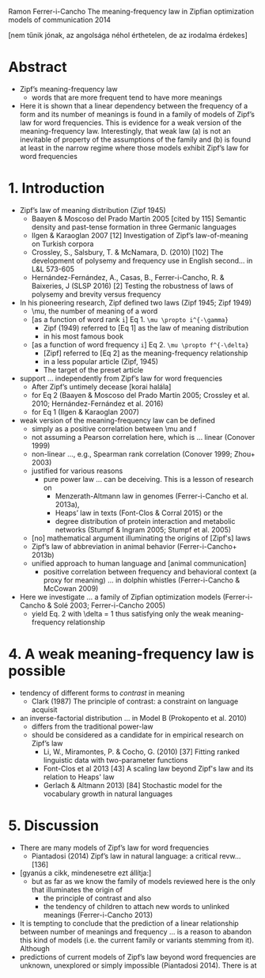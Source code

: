 Ramon Ferrer-i-Cancho
The meaning-frequency law in Zipfian optimization models of communication
2014

[nem tűnik jónak, az angolsága néhol érthetelen, de az irodalma érdekes]

# Abstract

* Zipf’s meaning-frequency law
  * words that are more frequent tend to have more meanings
* Here it is shown that a linear dependency between the frequency of a form and
  its number of meanings is found in a family of models of Zipf’s law for word
  frequencies.  This is evidence for a weak version of the meaning-frequency
  law.  Interestingly, that weak law (a) is not an inevitable of property of
  the assumptions of the family and (b) is found at least in the narrow regime
  where those models exhibit Zipf’s law for word frequencies

# 1. Introduction

* Zipf’s law of meaning distribution (Zipf 1945)
  * Baayen & Moscoso del Prado Martín 2005 [cited by 115]
    Semantic density and past-tense formation in three Germanic languages
  * Ilgen & Karaoglan 2007 [12]
    Investigation of Zipf’s law-of-meaning on Turkish corpora
  * Crossley, S., Salsbury, T. & McNamara, D. (2010) [102]
    The development of polysemy and frequency use in English second... in L&L
    573-605
  * Hernández-Fernández, A., Casas, B., Ferrer-i-Cancho, R. & Baixeries, J
    (SLSP 2016) [2]
    Testing the robustness of laws of polysemy and brevity versus frequency
* In his pioneering research, Zipf defined two laws (Zipf 1945; Zipf 1949)
  * \mu, the number of meaning of a word
  * [as a function of word rank `i`] Eq 1.
    `\mu \propto i^{-\gamma}`
    * Zipf (1949) referred to [Eq 1] as the law of meaning distribution
    * in his most famous book
  * [as a function of word frequency `i`] Eq 2.
    `\mu \propto f^{-\delta}`
    * [Zipf] referred to [Eq 2] as the meaning-frequency relationship
    * in a less popular article (Zipf, 1945)
    * The target of the preset article
* support ...  independently from Zipf’s law for word frequencies
  * After Zipf’s untimely  decease [korai halála]
  * for Eq 2 (Baayen & Moscoso del Prado Martín 2005; Crossley et al. 2010;
    Hernández-Fernández et al. 2016)
   * for Eq 1 (Ilgen & Karaoglan 2007)
* weak version of the meaning-frequency law can be defined
  * simply as a positive correlation between \mu and f
  * not assuming a Pearson correlation here, which is ... linear (Conover 1999)
  * non-linear ..., e.g., Spearman rank correlation (Conover 1999; Zhou+ 2003)
  * justified for various reasons
    * pure power law ... can be deceiving. This is a lesson of research on
      * Menzerath-Altmann law in genomes (Ferrer-i-Cancho et al.  2013a),
      * Heaps’ law in texts (Font-Clos & Corral 2015) or the
      * degree distribution of protein interaction and metabolic networks
        (Stumpf & Ingram 2005; Stumpf et al.  2005)
  * [no] mathematical argument illuminating the origins of [Zipf's] laws
  * Zipf’s law of abbreviation in animal behavior (Ferrer-i-Cancho+ 2013b)
  * unified approach to human language and [animal communication]
    * positive correlation between frequency and behavioral context (a proxy
      for meaning) ... in dolphin whistles (Ferrer-i-Cancho & McCowan 2009)
* Here we investigate ... a family of Zipfian optimization models
  (Ferrer-i-Cancho & Solé 2003; Ferrer-i-Cancho 2005)
  * yield Eq.  2 with \delta = 1 thus
    satisfying only the weak meaning-frequency relationship

# 4. A weak meaning-frequency law is possible

* tendency of different forms to _contrast_ in meaning
  * Clark (1987) The principle of contrast: a constraint on language acquisit
* an inverse-factorial distribution ... in Model B (Prokopento et al. 2010)
  * differs from the traditional power-law
  * should be considered as a candidate for in empirical research on Zipf’s law
    * Li, W., Miramontes, P. & Cocho, G. (2010) [37]
      Fitting ranked linguistic data with two-parameter functions
    * Font-Clos et al 2013 [43]
      A scaling law beyond Zipf's law and its relation to Heaps' law
    * Gerlach & Altmann 2013) [84]
      Stochastic model for the vocabulary growth in natural languages

# 5. Discussion

* There are many models of Zipf’s law for word frequencies
  * Piantadosi (2014) Zipf’s law in natural language: a critical revw... [136]
* [gyanús a cikk, mindenesetre ezt állítja:]
  * but as far as we know the family of models reviewed here is the only that
  illuminates the origin of
    * the principle of contrast and also
    * the tendency of children to attach new words to unlinked meanings
      (Ferrer-i-Cancho 2013)
* It is tempting to conclude that the prediction of a linear relationship
  between number of meanings and frequency ... is a reason to abandon this kind
  of models (i.e. the current family or variants stemming from it).  Although
* predictions of current models of Zipf’s law beyond word frequencies are
  unknown, unexplored or simply impossible (Piantadosi 2014).  There is at
